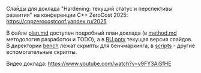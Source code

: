 Слайды для доклада "Hardening: текущий статус и перспективы развития"
на конференции C++ ZeroCost 2025: https://cppzerocostconf.yandex.ru/2025

В файле [plan.md](plan.md) доступен подробный план доклада
(в [method.md](method.md) методология разработки и TODO),
а в [RU.pptx](RU.pptx) текущая версия слайдов.
В директории [bench](bench) лежат скрипты для бенчмаркинга,
в [scripts](scripts) - другие вспомогательные скрипты.

Видео доклада: https://www.youtube.com/watch?v=v9FY3AiSfHE
